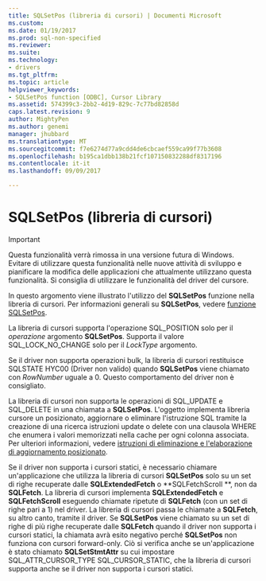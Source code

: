 ```yaml
---
title: SQLSetPos (libreria di cursori) | Documenti Microsoft
ms.custom: 
ms.date: 01/19/2017
ms.prod: sql-non-specified
ms.reviewer: 
ms.suite: 
ms.technology:
- drivers
ms.tgt_pltfrm: 
ms.topic: article
helpviewer_keywords:
- SQLSetPos function [ODBC], Cursor Library
ms.assetid: 574399c3-2bb2-4d19-829c-7c77bd82858d
caps.latest.revision: 9
author: MightyPen
ms.author: genemi
manager: jhubbard
ms.translationtype: MT
ms.sourcegitcommit: f7e6274d77a9cdd4de6cbcaef559ca99f77b3608
ms.openlocfilehash: b195ca1dbb138b21fcf107150832288df8317196
ms.contentlocale: it-it
ms.lasthandoff: 09/09/2017

---
```

# <a name="sqlsetpos-cursor-library"></a>SQLSetPos (libreria di cursori)
> [!IMPORTANT]  
>  Questa funzionalità verrà rimossa in una versione futura di Windows. Evitare di utilizzare questa funzionalità nelle nuove attività di sviluppo e pianificare la modifica delle applicazioni che attualmente utilizzano questa funzionalità. Si consiglia di utilizzare le funzionalità del driver del cursore.  
  
 In questo argomento viene illustrato l'utilizzo del **SQLSetPos** funzione nella libreria di cursori. Per informazioni generali su **SQLSetPos**, vedere [funzione SQLSetPos](../../../odbc/reference/syntax/sqlsetpos-function.md).  
  
 La libreria di cursori supporta l'operazione SQL_POSITION solo per il *operazione* argomento **SQLSetPos**. Supporta il valore SQL_LOCK_NO_CHANGE solo per il *LockType* argomento.  
  
 Se il driver non supporta operazioni bulk, la libreria di cursori restituisce SQLSTATE HYC00 (Driver non valido) quando **SQLSetPos** viene chiamato con *RowNumber* uguale a 0. Questo comportamento del driver non è consigliato.  
  
 La libreria di cursori non supporta le operazioni di SQL_UPDATE e SQL_DELETE in una chiamata a **SQLSetPos**. L'oggetto implementa libreria cursore un posizionato, aggiornare o eliminare l'istruzione SQL tramite la creazione di una ricerca istruzioni update o delete con una clausola WHERE che enumera i valori memorizzati nella cache per ogni colonna associata. Per ulteriori informazioni, vedere [istruzioni di eliminazione e l'elaborazione di aggiornamento posizionato](../../../odbc/reference/appendixes/processing-positioned-update-and-delete-statements.md).  
  
 Se il driver non supporta i cursori statici, è necessario chiamare un'applicazione che utilizza la libreria di cursori **SQLSetPos** solo su un set di righe recuperate dalle **SQLExtendedFetch** o **SQLFetchScroll **, non da **SQLFetch**. La libreria di cursori implementa **SQLExtendedFetch** e **SQLFetchScroll** eseguendo chiamate ripetute di **SQLFetch** (con un set di righe pari a 1) nel driver. La libreria di cursori passa le chiamate a **SQLFetch**, su altro canto, tramite il driver. Se **SQLSetPos** viene chiamato su un set di righe di più righe recuperate dalle **SQLFetch** quando il driver non supporta i cursori statici, la chiamata avrà esito negativo perché **SQLSetPos** non funziona con cursori forward-only. Ciò si verifica anche se un'applicazione è stato chiamato **SQLSetStmtAttr** su cui impostare SQL_ATTR_CURSOR_TYPE SQL_CURSOR_STATIC, che la libreria di cursori supporta anche se il driver non supporta i cursori statici.
